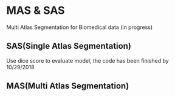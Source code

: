 # MAS & SAS
Multi Atlas Segmentation for Biomedical data (in progress)

## SAS(Single Atlas Segmentation)
Use dice score to evaluate model, the code has been finished by 10/29/2018
## MAS(Multi Atlas Segmentation)
